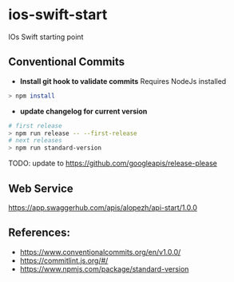 # ios-swift-start
IOs Swift starting point 

## Conventional Commits

* **Install git hook to validate commits**
Requires NodeJs installed
```sh
> npm install
```

* **update changelog for current version**
```sh
# first release
> npm run release -- --first-release
# next releases
> npm run standard-version 
```

TODO: update to https://github.com/googleapis/release-please


## Web Service
https://app.swaggerhub.com/apis/alopezh/api-start/1.0.0

## References:
* https://www.conventionalcommits.org/en/v1.0.0/
* https://commitlint.js.org/#/
* https://www.npmjs.com/package/standard-version



